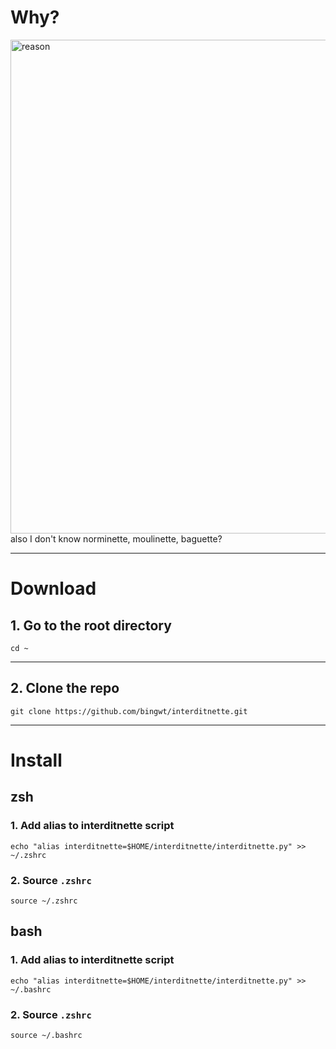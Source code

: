 
# Why?
<img width="790" alt="reason" src="https://github.com/bingwt/interditnette/assets/113308514/4f892bea-dab0-40f4-aed2-06fb2ae8bd83">
<br />
also I don't know
norminette, moulinette, baguette?


---
# Download
## 1. Go to the root directory
```shell
cd ~
```
---
## 2. Clone the repo
```shell
git clone https://github.com/bingwt/interditnette.git
```
---
# Install
## zsh
### 1. Add alias to interditnette script
```shell
echo "alias interditnette=$HOME/interditnette/interditnette.py" >> ~/.zshrc
```
### 2. Source `.zshrc`
```shell
source ~/.zshrc
```
## bash
### 1. Add alias to interditnette script
```shell
echo "alias interditnette=$HOME/interditnette/interditnette.py" >> ~/.bashrc
```
### 2. Source `.zshrc`
```shell
source ~/.bashrc
```
